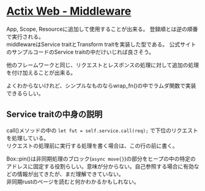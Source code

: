 # [Actix Web - Middleware](https://actix.rs/docs/middleware)

App, Scope, Resourceに追加して使用することが出来る。
登録順とは逆の順番で実行される。  
middlewareはService traitとTransform traitを実装した型である。
公式サイトのサンプルコードのService traitの中だけいじれば良さそう。

他のフレームワークと同じ、リクエストとレスポンスの処理に対して追加の処理を付け加えることが出来る。

よくわからないけれど、シンプルなものならwrap_fn()の中でラムダ関数で実装できるらしい。

## Service traitの中身の説明

call()メソッドの中の `let fut = self.service.call(req);` で下位のリクエストを処理している。  
リクエストの処理前に実行する処理を書く場合は、この行の前に書く。

Box::pin()は非同期処理のブロック(`async move{}`)の部分をヒープの中の特定のアドレスに固定する役割らしい。意味が分からない。自己参照する場合に有効などの情報が出てきたが、まだ理解できていない。  
非同期rustのページを読むと何かわかるかもしれない。